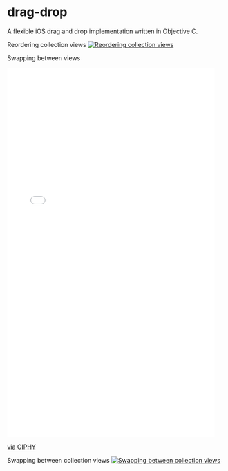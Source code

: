 # drag-drop
A flexible iOS drag and drop implementation written in Objective C.


Reordering collection views
[![Reordering collection views](http://i.imgur.com/f75VuMS.png?1)](https://youtu.be/4lXH_NjghAc?t=4s)

Swapping between views
<iframe src="//giphy.com/embed/vOcOS2wQz8yRO" width="480" height="853" frameBorder="0" class="giphy-embed" allowFullScreen></iframe><p><a href="https://giphy.com/gifs/vOcOS2wQz8yRO">via GIPHY</a></p>

Swapping between collection views
[![Swapping between collection views](http://i.imgur.com/8JeOdOQ.png?1)](https://youtu.be/Gmlv2ctK0DY?t=4s)
